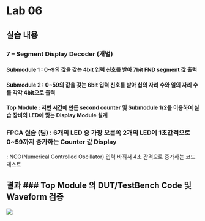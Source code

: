 # Lab 06
## 실습 내용
### **7 – Segment Display Decoder (개별)**
#### **Submodule 1** : 0~9의 값을 갖는 4bit 입력 신호를 받아 7bit FND  segment  값 출력
#### **Submodule 2** : 0~59의 값을 갖는 6bit 입력 신호를 받아 십의 자리 수와 일의 자리 수를 각각 4bit으로 출력
#### **Top Module** : 저번 시간에 만든 second counter  및 Submodule 1/2를 이용하여 실습 장비의 LED에 맞는 Display Module 설계
### FPGA 실습 (팀) : 6개의 LED 중 가장 오른쪽 2개의 LED에 1초간격으로 0~59까지 증가하는 Counter 값 Display
: NCO(Numerical Controlled Oscillator) 입력 바꿔서 4초 간격으로 증가하는 코드 테스트


## 결과 ### **Top Module 의 DUT/TestBench Code 및 Waveform 검증**
![](https://github.com/jungeun0/logic_design/commit/75c038a082acd011e4d63a9b6dbe7396aed1f7b4#diff-8bb01f50cdd8caa3a3782adc3482d7bd)
<!--stackedit_data:
eyJoaXN0b3J5IjpbLTE1MDI2ODIzOV19
-->